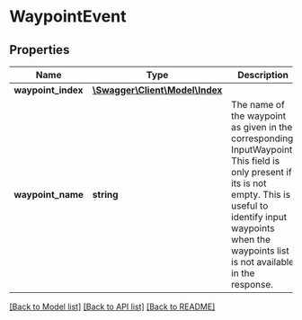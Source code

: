 # WaypointEvent

## Properties
Name | Type | Description | Notes
------------ | ------------- | ------------- | -------------
**waypoint_index** | [**\Swagger\Client\Model\Index**](Index.md) |  | [optional] 
**waypoint_name** | **string** | The name of the waypoint as given in the corresponding InputWaypoint. This field is only present if its is not empty. This is useful to identify input waypoints when the waypoints list is not available in the response. | [optional] 

[[Back to Model list]](../../README.md#documentation-for-models) [[Back to API list]](../../README.md#documentation-for-api-endpoints) [[Back to README]](../../README.md)

